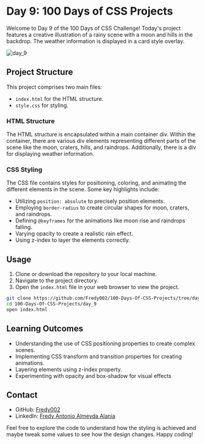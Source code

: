 # Day 9: 100 Days of CSS Projects

Welcome to Day 9 of the 100 Days of CSS Challenge! Today's project features a creative illustration of a rainy scene with a moon and hills in the backdrop. The weather information is displayed in a card style overlay.

![day_9](https://github.com/Fredy002/100-Days-Of-CSS-Projects/assets/104151778/a5121162-0399-4e73-ad7a-a5d52a16bf19) 

## Project Structure

This project comprises two main files:

- `index.html` for the HTML structure.
- `style.css` for styling.

### HTML Structure

The HTML structure is encapsulated within a main container div. Within the container, there are various div elements representing different parts of the scene like the moon, craters, hills, and raindrops. Additionally, there is a div for displaying weather information.

### CSS Styling

The CSS file contains styles for positioning, coloring, and animating the different elements in the scene. Some key highlights include:

- Utilizing `position: absolute` to precisely position elements.
- Employing `border-radius` to create circular shapes for moon, craters, and raindrops.
- Defining `@keyframes` for the animations like moon rise and raindrops falling.
- Varying opacity to create a realistic rain effect.
- Using z-index to layer the elements correctly.

## Usage

1. Clone or download the repository to your local machine.
2. Navigate to the project directory.
3. Open the `index.html` file in your web browser to view the project.

```bash
git clone https://github.com/Fredy002/100-Days-Of-CSS-Projects/tree/day_9
cd 100-Days-Of-CSS-Projects/day_9
open index.html
````

## Learning Outcomes
- Understanding the use of CSS positioning properties to create complex scenes.
- Implementing CSS transform and transition properties for creating animations.
- Layering elements using z-index property.
- Experimenting with opacity and box-shadow for visual effects

## Contact

- GitHub: [Fredy002](https://github.com/Fredy002)
- LinkedIn: [Fredy Antonio Almeyda Alania](https://www.linkedin.com/in/fredy-antonio-almeyda-alania/)

Feel free to explore the code to understand how the styling is achieved and maybe tweak some values to see how the design changes. Happy coding!
